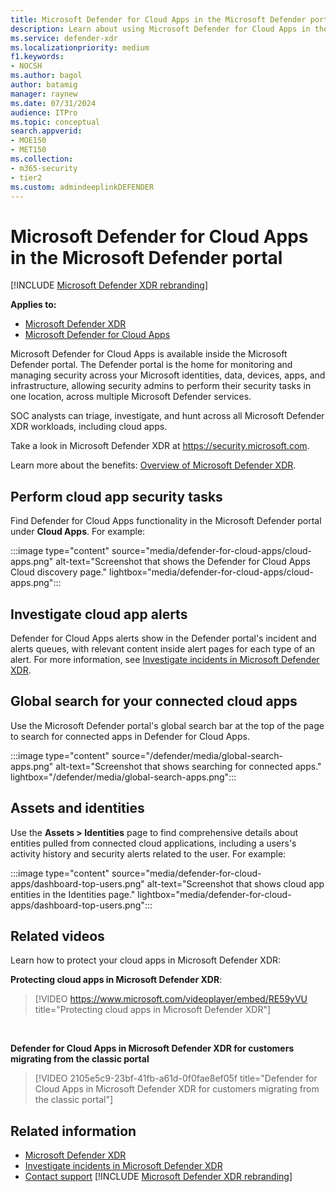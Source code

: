 ```yaml
---
title: Microsoft Defender for Cloud Apps in the Microsoft Defender portal
description: Learn about using Microsoft Defender for Cloud Apps in the Microsoft Defender portal.
ms.service: defender-xdr
ms.localizationpriority: medium
f1.keywords:
- NOCSH
ms.author: bagol
author: batamig
manager: raynew
ms.date: 07/31/2024
audience: ITPro
ms.topic: conceptual
search.appverid: 
- MOE150
- MET150
ms.collection: 
- m365-security 
- tier2
ms.custom: admindeeplinkDEFENDER
---
```


# Microsoft Defender for Cloud Apps in the Microsoft Defender portal

[!INCLUDE [Microsoft Defender XDR rebranding](../includes/microsoft-defender.md)]

**Applies to:**

- [Microsoft Defender XDR](microsoft-365-defender.md)
- [Microsoft Defender for Cloud Apps](/defender-cloud-apps/)

Microsoft Defender for Cloud Apps is available inside the Microsoft Defender portal. The Defender portal is the home for monitoring and managing security across your Microsoft identities, data, devices, apps, and infrastructure, allowing security admins to perform their security tasks in one location, across multiple Microsoft Defender services.

SOC analysts can triage, investigate, and hunt across all Microsoft Defender XDR workloads, including cloud apps.

Take a look in Microsoft Defender XDR at <https://security.microsoft.com>.

Learn more about the benefits: [Overview of Microsoft Defender XDR](microsoft-365-defender.md).

## Perform cloud app security tasks

Find Defender for Cloud Apps functionality in the Microsoft Defender portal under **Cloud Apps**. For example:

:::image type="content" source="media/defender-for-cloud-apps/cloud-apps.png" alt-text="Screenshot that shows the Defender for Cloud Apps Cloud discovery page." lightbox="media/defender-for-cloud-apps/cloud-apps.png":::

## Investigate cloud app alerts

Defender for Cloud Apps alerts show in the Defender portal's incident and alerts queues, with relevant content inside alert pages for each type of an alert. For more information, see [Investigate incidents in Microsoft Defender XDR](investigate-incidents.md).

## Global search for your connected cloud apps

Use the Microsoft Defender portal's global search bar at the top of the page to search for connected apps in Defender for Cloud Apps.

:::image type="content" source="/defender/media/global-search-apps.png" alt-text="Screenshot that shows searching for connected apps." lightbox="/defender/media/global-search-apps.png":::

## Assets and identities

Use the **Assets > Identities** page to find comprehensive details about entities pulled from connected cloud applications, including a users's activity history and security alerts related to the user. For example:

:::image type="content" source="media/defender-for-cloud-apps/dashboard-top-users.png" alt-text="Screenshot that shows cloud app entities in the Identities page." lightbox="media/defender-for-cloud-apps/dashboard-top-users.png":::

<a name='redirection-from-the-classic-microsoft-defender-for-cloud-apps-portal-to-microsoft-365-defender'></a>

## Related videos

Learn how to protect your cloud apps in Microsoft Defender XDR:

**Protecting cloud apps in Microsoft Defender XDR**:<br>

> [!VIDEO https://www.microsoft.com/videoplayer/embed/RE59yVU title="Protecting cloud apps in Microsoft Defender XDR"]

<br>

**Defender for Cloud Apps in Microsoft Defender XDR for customers migrating from the classic portal**<br>

> [!VIDEO 2105e5c9-23bf-41fb-a61d-0f0fae8ef05f title="Defender for Cloud Apps in Microsoft Defender XDR for customers migrating from the classic portal"]


## Related information

- [Microsoft Defender XDR](microsoft-365-defender.md)
- [Investigate incidents in Microsoft Defender XDR](investigate-incidents.md)
- [Contact support](/defender-cloud-apps/support-and-ts)
[!INCLUDE [Microsoft Defender XDR rebranding](../includes/defender-m3d-techcommunity.md)]
